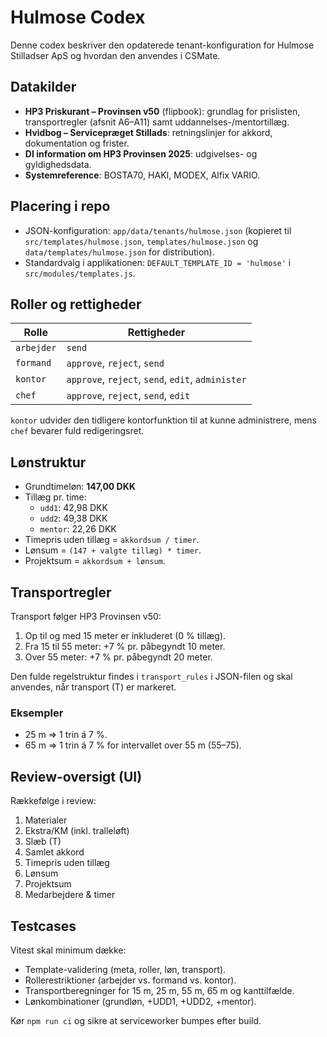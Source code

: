 # Hulmose Codex

Denne codex beskriver den opdaterede tenant-konfiguration for Hulmose Stilladser ApS og hvordan den anvendes i CSMate.

## Datakilder
- **HP3 Priskurant – Provinsen v50** (flipbook): grundlag for prislisten, transportregler (afsnit A6–A11) samt uddannelses-/mentortillæg.
- **Hvidbog – Servicepræget Stillads**: retningslinjer for akkord, dokumentation og frister.
- **DI information om HP3 Provinsen 2025**: udgivelses- og gyldighedsdata.
- **Systemreference**: BOSTA70, HAKI, MODEX, Alfix VARIO.

## Placering i repo
- JSON-konfiguration: `app/data/tenants/hulmose.json` (kopieret til `src/templates/hulmose.json`, `templates/hulmose.json` og `data/templates/hulmose.json` for distribution).
- Standardvalg i applikationen: `DEFAULT_TEMPLATE_ID = 'hulmose'` i `src/modules/templates.js`.

## Roller og rettigheder
| Rolle   | Rettigheder |
|---------|-------------|
| `arbejder` | `send` |
| `formand`  | `approve`, `reject`, `send` |
| `kontor`   | `approve`, `reject`, `send`, `edit`, `administer` |
| `chef`     | `approve`, `reject`, `send`, `edit` |

`kontor` udvider den tidligere kontorfunktion til at kunne administrere, mens `chef` bevarer fuld redigeringsret.

## Lønstruktur
- Grundtimeløn: **147,00 DKK**
- Tillæg pr. time:
  - `udd1`: 42,98 DKK
  - `udd2`: 49,38 DKK
  - `mentor`: 22,26 DKK
- Timepris uden tillæg = `akkordsum / timer`.
- Lønsum = `(147 + valgte tillæg) * timer`.
- Projektsum = `akkordsum + lønsum`.

## Transportregler
Transport følger HP3 Provinsen v50:
1. Op til og med 15 meter er inkluderet (0 % tillæg).
2. Fra 15 til 55 meter: +7 % pr. påbegyndt 10 meter.
3. Over 55 meter: +7 % pr. påbegyndt 20 meter.

Den fulde regelstruktur findes i `transport_rules` i JSON-filen og skal anvendes, når transport (T) er markeret.

### Eksempler
- 25 m ⇒ 1 trin á 7 %.
- 65 m ⇒ 1 trin á 7 % for intervallet over 55 m (55–75).

## Review-oversigt (UI)
Rækkefølge i review:
1. Materialer
2. Ekstra/KM (inkl. tralleløft)
3. Slæb (T)
4. Samlet akkord
5. Timepris uden tillæg
6. Lønsum
7. Projektsum
8. Medarbejdere & timer

## Testcases
Vitest skal minimum dække:
- Template-validering (meta, roller, løn, transport).
- Rollerestriktioner (arbejder vs. formand vs. kontor).
- Transportberegninger for 15 m, 25 m, 55 m, 65 m og kanttilfælde.
- Lønkombinationer (grundløn, +UDD1, +UDD2, +mentor).

Kør `npm run ci` og sikre at serviceworker bumpes efter build.
